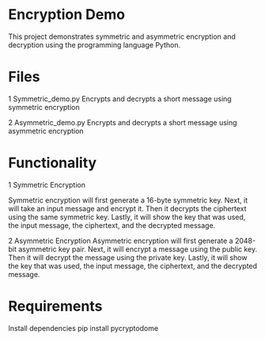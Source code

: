 # Encryption Demo 

This project demonstrates symmetric and asymmetric encryption and decryption using the programming language Python. 

# Files 

1 Symmetric_demo.py 
Encrypts and decrypts a short message using symmetric encryption 

2 Asymmetric_demo.py 
Encrypts and decrypts a short message using asymmetric encryption 

# Functionality 

1 Symmetric Encryption 

Symmetric encryption will first  generate a 16-byte symmetric key. Next, it will take an input message and encrypt it. Then it decrypts the ciphertext using the same symmetric key. Lastly, it will show the key that was used, the input message, the ciphertext, and the decrypted message. 

2 Asymmetric Encryption 
Asymmetric encryption  will first generate a 2048-bit asymmetric key pair. Next, it will encrypt a message using the public key. Then it will decrypt the message using the private key. Lastly, it will show the key that was used, the input message, the ciphertext, and the decrypted message.

# Requirements 
Install dependencies 
pip install pycryptodome


